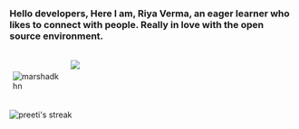 ### Hello developers, Here I am, Riya Verma, an eager learner who likes to connect with people. Really in love with the open source environment. 
<br>

<div style="display:flex">
<p style="margin-right: 2%;"><img style="padding:6%;"src="https://komarev.com/ghpvc/?username=fantasticbuddy&label=Profile%20views&color=0e75b6&style=flat" alt="marshadkhn" /> </p>
<a href="https://twitter.com/Riyaaaa_Verma" target="blank"><img src="https://img.shields.io/static/v1?label=|&labelColor=493252&message=TWITTER&color=493252&style=for-the-badge&logo=twitter&logoColor=white"/></a>
</div>

<p><img align="center" src="https://github-readme-streak-stats.herokuapp.com/?user=fantasticbuddy &theme=dark" alt="preeti's streak" /></p>
